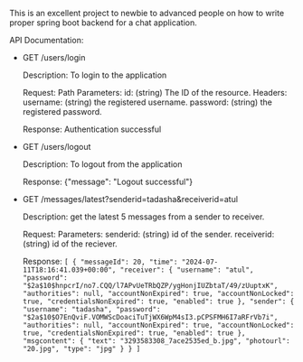 This is an excellent project to newbie to advanced people on how to write proper spring boot backend for a chat application.

API Documentation:

- GET /users/login

    Description: To login to the application
    
    Request:
      Path Parameters:
           id: (string) The ID of the resource.
      Headers:
           username: (string) the registered username.
           password: (string) the registered password.

    Response:
      Authentication successful

- GET /users/logout

    Description: To logout from the application

    Response:
        {"message": "Logout successful"}

- GET /messages/latest?senderid=tadasha&receiverid=atul

    Description: get the latest 5 messages from a sender to receiver.

    Request:
      Parameters:
          senderid: (string) id of the sender.
          receiverid: (string) id of the reciever.

    Response:
       `[
            {
                "messageId": 20,
                "time": "2024-07-11T18:16:41.039+00:00",
                "receiver": {
                    "username": "atul",
                    "password": "$2a$10$hnpcrI/no7.CQQ/l7APvUeTRbQZP/ygHonjIUZbtaT/49/zUuptxK",
                    "authorities": null,
                    "accountNonExpired": true,
                    "accountNonLocked": true,
                    "credentialsNonExpired": true,
                    "enabled": true
                },
                "sender": {
                    "username": "tadasha",
                    "password": "$2a$10$O7EnQviF.VOMWScDoaciTuTjWX6WpM4sI3.pCPSFMH6I7aRFrVb7i",
                    "authorities": null,
                    "accountNonExpired": true,
                    "accountNonLocked": true,
                    "credentialsNonExpired": true,
                    "enabled": true
                },
                "msgcontent": {
                    "text": "3293583308_7ace2535ed_b.jpg",
                    "photourl": "20.jpg",
                    "type": "jpg"
                }
            }
       ]`
  
